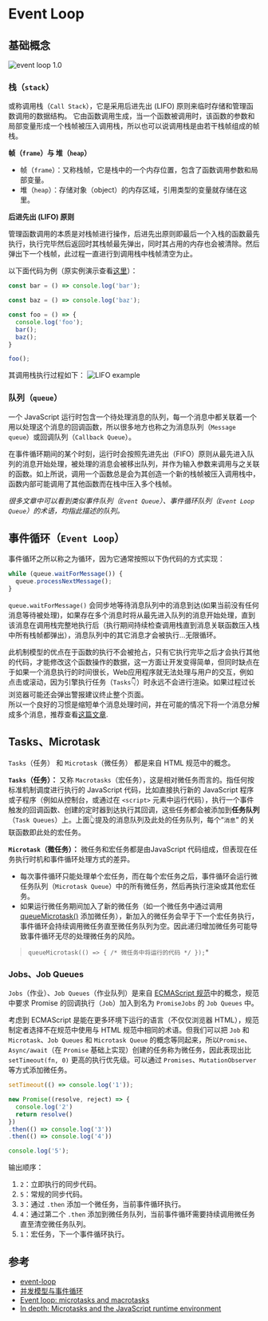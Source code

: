 Event Loop
=====

## 基础概念

![event loop 1.0](https://mdn.mozillademos.org/files/17124/The_Javascript_Runtime_Environment_Example.svg)

### 栈（`stack`）

或称调用栈（`Call Stack`），它是采用后进先出 (LIFO) 原则来临时存储和管理函数调用的数据结构。
它由函数调用生成，当一个函数被调用时，该函数的参数和局部变量形成一个栈帧被压入调用栈，所以也可以说调用栈是由若干栈帧组成的帧栈。

**帧（`frame`）与 堆（`heap`）**

- 帧（`frame`）：又称栈帧，它是栈中的一个内存位置，包含了函数调用参数和局部变量。
- 堆（`heap`）：存储对象（object）的内存区域，引用类型的变量就存储在这里。

**后进先出 (LIFO) 原则**

管理函数调用的本质是对栈帧进行操作，后进先出原则即最后一个入栈的函数最先执行，执行完毕然后返回时其栈帧最先弹出，同时其占用的内存也会被清除。然后弹出下一个栈帧，此过程一直进行到调用栈中栈帧清空为止。

以下面代码为例（原实例演示查看[这里](https://flaviocopes.com/javascript-event-loop/#a-simple-event-loop-explanation)）：
``` js
const bar = () => console.log('bar');

const baz = () => console.log('baz');

const foo = () => {
  console.log('foo');
  bar();
  baz();
}

foo();
```
其调用栈执行过程如下：
![LIFO example](https://flaviocopes.com/javascript-event-loop/call-stack-first-example.png)

### 队列（`queue`）

一个 JavaScript 运行时包含一个待处理消息的队列，每一个消息中都关联着一个用以处理这个消息的回调函数，所以很多地方也称之为消息队列（`Message queue`）或回调队列（`Callback Queue`）。

在事件循环期间的某个时刻，运行时会按照先进先出（FIFO）原则从最先进入队列的消息开始处理，被处理的消息会被移出队列，并作为输入参数来调用与之关联的函数。如上所说，调用一个函数总是会为其创造一个新的栈帧被压入调用栈中，函数内部可能调用了其他函数而在栈中压入多个栈帧。

*很多文章中可以看到类似事件队列（`Event Queue`）、事件循环队列（`Event Loop Queue`）的术语，均指此描述的队列。*

## 事件循环（`Event Loop`）

事件循环之所以称之为循环，因为它通常按照以下伪代码的方式实现：
``` js
while (queue.waitForMessage()) {
  queue.processNextMessage();
}
```
`queue.waitForMessage()` 会同步地等待消息队列中的消息到达(如果当前没有任何消息等待被处理)，如果存在多个消息时将从最先进入队列的消息开始处理，直到该消息在调用栈完整地执行后（执行期间持续检查调用栈直到消息关联函数压入栈中所有栈帧都弹出），消息队列中的其它消息才会被执行...无限循环。

此机制模型的优点在于函数的执行不会被抢占，只有它执行完毕之后才会执行其他的代码，才能修改这个函数操作的数据，这一方面让开发变得简单，但同时缺点在于如果一个消息执行的时间很长，Web应用程序就无法处理与用户的交互，例如点击或滚动，因为引擎执行任务（`Tasks`👇）时永远不会进行渲染。如果过程过长浏览器可能还会弹出警报建议终止整个页面。<br/>
所以一个良好的习惯是缩短单个消息处理时间，并在可能的情况下将一个消息分解成多个消息，推荐查看[这篇文章](https://javascript.info/event-loop).

## Tasks、Microtask

`Tasks`（任务） 和 `Microtask`（微任务） 都是来自 HTML 规范中的概念。<br/>

**`Tasks`（任务）：**
又称 `Macrotasks`（宏任务），这是相对微任务而言的。指任何按标准机制调度进行执行的 JavaScript 代码，比如直接执行新的 JavaScript 程序或子程序（例如从控制台，或通过在 `<script>` 元素中运行代码），执行一个事件触发的回调函数、创建的定时器到达执行其回调，这些任务都会被添加到**任务队列**（`Task Queues`）上。上面👆提及的消息队列及此处的任务队列，每个“`消息`” 的关联函数即此处的宏任务。

**`Microtask`（微任务）：** 微任务和宏任务都是由JavaScript 代码组成，但表现在任务执行时机和事件循环处理方式的差异。
- 每次事件循环只能处理单个宏任务，而在每个宏任务之后，事件循环会运行微任务队列（`Microtask Queue`）中的所有微任务，然后再执行渲染或其他宏任务。
- 如果运行微任务期间加入了新的微任务（如一个微任务中通过调用 [queueMicrotask()](https://developer.mozilla.org/zh-CN/docs/Web/API/WindowOrWorkerGlobalScope/queueMicrotask) 添加微任务），新加入的微任务会早于下一个宏任务执行，事件循环会持续调用微任务直至微任务队列为空。因此递归增加微任务可能导致事件循环无尽的处理微任务的风险。

> `queueMicrotask(() => { /* 微任务中将运行的代码 */ });`*

### Jobs、Job Queues

`Jobs`（作业）、`Job Queues`（作业队列）是来自 [ECMAScript 规范](https://262.ecma-international.org/6.0/#sec-jobs-and-job-queues)中的概念，规范中要求 Promise 的回调执行（`Job`）加入到名为 `PromiseJobs` 的 `Job Queues` 中。

考虑到 ECMAScript 是能在更多环境下运行的语言（不仅仅浏览器 HTML），规范制定者选择不在规范中使用与 HTML 规范中相同的术语。但我们可以把 `Job` 和 `Microtask`、`Job Queues` 和 `Microtask Queue` 的概念等同起来，所以`Promise`、`Async/await`（在 `Promise` 基础上实现）创建的任务称为微任务，因此表现出比 `setTimeout(fn, 0)` 更高的执行优先级。可以通过 `Promises`、`MutationObserver` 等方式添加微任务。

``` js
setTimeout(() => console.log('1'));

new Promise((resolve, reject) => {
  console.log('2')
  return resolve()
})
.then(() => console.log('3'))
.then(() => console.log('4'))

console.log('5');
```

输出顺序：
1. `2`：立即执行的同步代码。
2. `5`：常规的同步代码。
3. `3`：通过 `.then` 添加一个微任务，当前事件循环执行。
4. `4`：通过第二个 `.then` 添加到微任务队列，当前事件循环需要持续调用微任务直至清空微任务队列。
5. `1`：宏任务，下一个事件循环执行。

## 参考
- [event-loop](https://flaviocopes.com/javascript-event-loop/)
- [并发模型与事件循环](https://developer.mozilla.org/zh-CN/docs/Web/JavaScript/EventLoop)
- [Event loop: microtasks and macrotasks](https://javascript.info/event-loop)
- [In depth: Microtasks and the JavaScript runtime environment](https://developer.mozilla.org/en-US/docs/Web/API/HTML_DOM_API/Microtask_guide/In_depth)
